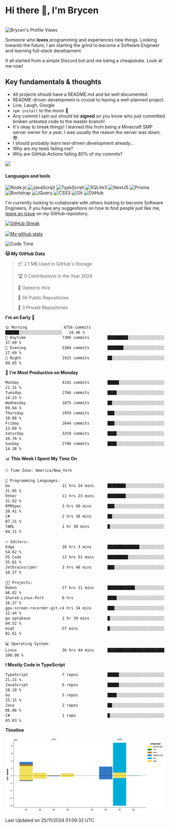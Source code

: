 # Hi there 👋, I'm Brycen

<br>
<img src="https://komarev.com/ghpvc/?username=BrycensRanch" alt="Brycen's Profile Views" />

Someone who **loves** programming and experiences new things. Looking towards the future, I am starting the grind to become a Software Engineer and learning full-stack development.

It all started from a simple Discord bot and me being a cheapskate. Look at me now!

## Key fundamentals & thoughts

- All projects should have a README.md and be well documented.
- README-driven development is crucial to having a well-planned project.
- Live, Laugh, Google
- `npm install` to the moon 🚀
- Any commit I spit out should be **signed** so you know who just committed broken untested code to the master branch!
- It's okay to break things! I learned this from being a Minecraft SMP server owner for a year, I was usually the reason the server was down. 😎
- I should probably learn test-driven development already...
- Why are my tests failing me?
- Why are GitHub Actions failing 80% of my commits? 

<img src="https://res.cloudinary.com/practicaldev/image/fetch/s--OoBLh7-Q--/c_limit%2Cf_auto%2Cfl_progressive%2Cq_auto%2Cw_880/https://cdn-images-1.medium.com/max/1614/1%2A8BlqJ8lNVZzuRjAg1mZ50w.png" height="400"/>

<h4>Languages and tools</h4>
<p>
  <img src="https://img.shields.io/badge/node.js%20-%2343853D.svg?&style=for-the-badge&logo=node.js&logoColor=white" alt="Node.js" />
  <img src="https://img.shields.io/badge/javascript%20-%23323330.svg?&style=for-the-badge&logo=javascript&logoColor=%23F7DF1E" alt="JavaScript" />
  <img src="https://img.shields.io/badge/typescript%20-%23323330.svg?&style=for-the-badge&logo=typescript&logoColor=#3467eb" alt="TypeScript" />
  <img src="https://img.shields.io/badge/sqlite3%20-%23323330.svg?&style=for-the-badge&logo=sqlite&logoColor=#3467eb" alt="SQLite3" />
  <img src="https://img.shields.io/badge/Next.JS%20-%23323330.svg?&style=for-the-badge&logo=next.js&logoColor=#3467eb" alt="NextJS" />
  <img src="https://img.shields.io/badge/Prisma%20-%23323330.svg?&style=for-the-badge&logo=prisma&logoColor=#3467eb" alt="Prisma" />
  <img src="https://img.shields.io/badge/bootstrap%20-%23323330.svg?&style=for-the-badge&logo=bootstrap" alt="Bootstrap" />
  <img src="https://img.shields.io/badge/jquery%20-%23323330.svg?&style=for-the-badge&logo=jquery" alt="JQuery" />
  <img src="https://img.shields.io/badge/css3%20-%23323330.svg?&style=for-the-badge&logo=css3" alt="CSS3" />
  <img src="https://img.shields.io/badge/git%20-%23323330.svg?&style=for-the-badge&logo=git" alt="Git" />
  <img src="https://img.shields.io/badge/github%20-%23323330.svg?&style=for-the-badge&logo=github" alt="GitHub" />
</p>

 I'm currently looking to collaborate with others looking to become Software Engineers, if you have any suggestions on how to find people just like me, [leave an issue](https://github.com/BrycensRanch/BrycensRanch/issues/new) on my GitHub repository.
 
 <p><a href="https://git.io/streak-stats"><img src="https://streak-stats.demolab.com?test&user=BrycensRanch&amp;theme=dark&amp;hide_border=true&amp;fire=EB5454&amp;ring=0CEB19" alt="GitHub Streak"></a></p>

<a href="https://github.com/anuraghazra/github-readme-stats">
  <img align="center" src="https://github-readme-stats.anuraghazra1.vercel.app/api?username=BrycensRanch&show_icons=true&line_height=27&include_all_commits=true" alt="My github stats" />
</a>

<!--START_SECTION:waka-->
![Code Time](http://img.shields.io/badge/Code%20Time-1%2C217%20hrs%2021%20mins-blue)

**🐱 My GitHub Data** 

> 📦 2.1 MB Used in GitHub's Storage 
 > 
> 🏆 0 Contributions in the Year 2024
 > 
> 💼 Opted to Hire
 > 
> 📜 56 Public Repositories 
 > 
> 🔑 3 Private Repositories 
 > 
**I'm an Early 🐤** 

```text
🌞 Morning                4756 commits        ██████░░░░░░░░░░░░░░░░░░░   24.46 % 
🌆 Daytime                7386 commits        █████████░░░░░░░░░░░░░░░░   37.99 % 
🌃 Evening                5384 commits        ███████░░░░░░░░░░░░░░░░░░   27.69 % 
🌙 Night                  1915 commits        ██░░░░░░░░░░░░░░░░░░░░░░░   09.85 % 
```
📅 **I'm Most Productive on Monday** 

```text
Monday                   4142 commits        █████░░░░░░░░░░░░░░░░░░░░   21.31 % 
Tuesday                  2766 commits        ████░░░░░░░░░░░░░░░░░░░░░   14.23 % 
Wednesday                1875 commits        ██░░░░░░░░░░░░░░░░░░░░░░░   09.64 % 
Thursday                 1959 commits        ███░░░░░░░░░░░░░░░░░░░░░░   10.08 % 
Friday                   2644 commits        ███░░░░░░░░░░░░░░░░░░░░░░   13.60 % 
Saturday                 3259 commits        ████░░░░░░░░░░░░░░░░░░░░░   16.76 % 
Sunday                   2796 commits        ████░░░░░░░░░░░░░░░░░░░░░   14.38 % 
```


📊 **This Week I Spent My Time On** 

```text
🕑︎ Time Zone: America/New_York

💬 Programming Languages: 
Go                       11 hrs 24 mins      ████████░░░░░░░░░░░░░░░░░   31.05 % 
Other                    11 hrs 23 mins      ████████░░░░░░░░░░░░░░░░░   31.02 % 
RPMSpec                  3 hrs 49 mins       ███░░░░░░░░░░░░░░░░░░░░░░   10.41 % 
C#                       2 hrs 38 mins       ██░░░░░░░░░░░░░░░░░░░░░░░   07.21 % 
YAML                     1 hr 30 mins        █░░░░░░░░░░░░░░░░░░░░░░░░   04.11 % 

🔥 Editors: 
Edge                     20 hrs 3 mins       ██████████████░░░░░░░░░░░   54.62 % 
VS Code                  12 hrs 51 mins      █████████░░░░░░░░░░░░░░░░   35.01 % 
Jetbrainsrider           3 hrs 48 mins       ███░░░░░░░░░░░░░░░░░░░░░░   10.37 % 

🐱‍💻 Projects: 
Rokon                    17 hrs 11 mins      ████████████░░░░░░░░░░░░░   46.82 % 
ShareX-Linux-Port        6 hrs               ████░░░░░░░░░░░░░░░░░░░░░   16.37 % 
gpu-screen-recorder-git-c4 hrs 34 mins       ███░░░░░░░░░░░░░░░░░░░░░░   12.44 % 
go-aptabase              1 hr 39 mins        █░░░░░░░░░░░░░░░░░░░░░░░░   04.52 % 
miqt                     57 mins             █░░░░░░░░░░░░░░░░░░░░░░░░   02.61 % 

💻 Operating System: 
Linux                    36 hrs 44 mins      █████████████████████████   100.00 % 
```

**I Mostly Code in TypeScript** 

```text
TypeScript               7 repos             █████░░░░░░░░░░░░░░░░░░░░   21.21 % 
JavaScript               6 repos             █████░░░░░░░░░░░░░░░░░░░░   18.18 % 
Go                       5 repos             ████░░░░░░░░░░░░░░░░░░░░░   15.15 % 
Java                     2 repos             ██░░░░░░░░░░░░░░░░░░░░░░░   06.06 % 
C#                       1 repo              █░░░░░░░░░░░░░░░░░░░░░░░░   03.03 % 
```



**Timeline**

![Lines of Code chart](https://raw.githubusercontent.com/BrycensRanch/BrycensRanch/main/assets/bar_graph.png)


 Last Updated on 25/11/2024 01:09:32 UTC
<!--END_SECTION:waka-->

<!--
**BrycensRanch/BrycensRanch** is a ✨ _special_ ✨ repository because its `README.md` (this file) appears on your GitHub profile.

Here are some ideas to get you started:

- 🔭 I’m currently working on ...
- 🌱 I’m currently learning ...
- 👯 I’m looking to collaborate on ...
- 🤔 I’m looking for help with ...
- 💬 Ask me about ...
- 📫 How to reach me: ...
- 😄 Pronouns: ...
- ⚡ Fun fact: ...
-->
